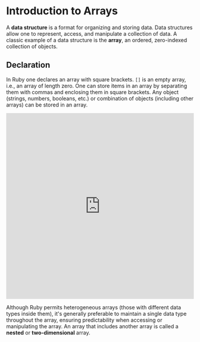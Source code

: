# Introduction to Arrays

A **data structure** is a format for organizing and storing data. Data
structures allow one to represent, access, and manipulate a collection of data.
A classic example of a data structure is the **array**, an ordered,
zero-indexed collection of objects.


## Declaration

In Ruby one declares an array with square brackets. `[]` is an empty array,
i.e., an array of length zero. One can store items in an array by separating
them with commas and enclosing them in square brackets. Any object (strings,
numbers, booleans, etc.) or combination of objects (including other arrays) can
be stored in an array.

<iframe frameborder="0" width="100%" height="500px" src="https://repl.it/@AppAcademy/BoringThinTadpole?lite=true"></iframe>

Although Ruby permits heterogeneous arrays (those with different data types
inside them), it's generally preferable to maintain a single data type
throughout the array, ensuring predictability when accessing or manipulating the
array. An array that includes another array is called a **nested** or
**two-dimensional** array.
